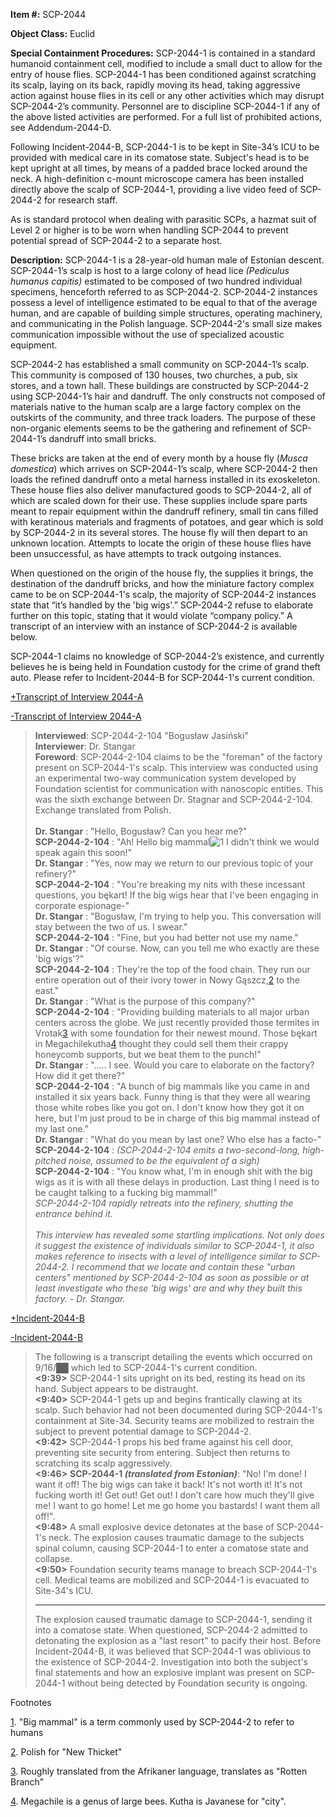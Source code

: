 **Item #:** SCP-2044

**Object Class:** Euclid

**Special Containment Procedures:** SCP-2044-1 is contained in a standard humanoid containment cell, modified to include a small duct to allow for the entry of house flies. SCP-2044-1 has been conditioned against scratching its scalp, laying on its back, rapidly moving its head, taking aggressive action against house flies in its cell or any other activities which may disrupt SCP-2044-2’s community. Personnel are to discipline SCP-2044-1 if any of the above listed activities are performed. For a full list of prohibited actions, see Addendum-2044-D.

Following Incident-2044-B, SCP-2044-1 is to be kept in Site-34’s ICU to be provided with medical care in its comatose state. Subject's head is to be kept upright at all times, by means of a padded brace locked around the neck. A high-definition c-mount microscope camera has been installed directly above the scalp of SCP-2044-1, providing a live video feed of SCP-2044-2 for research staff.

As is standard protocol when dealing with parasitic SCPs, a hazmat suit of Level 2 or higher is to be worn when handling SCP-2044 to prevent potential spread of SCP-2044-2 to a separate host.

**Description:** SCP-2044-1 is a 28-year-old human male of Estonian descent. SCP-2044-1’s scalp is host to a large colony of head lice _(Pediculus humanus capitis)_ estimated to be composed of two hundred individual specimens, henceforth referred to as SCP-2044-2. SCP-2044-2 instances possess a level of intelligence estimated to be equal to that of the average human, and are capable of building simple structures, operating machinery, and communicating in the Polish language. SCP-2044-2's small size makes communication impossible without the use of specialized acoustic equipment.

SCP-2044-2 has established a small community on SCP-2044-1’s scalp. This community is composed of 130 houses, two churches, a pub, six stores, and a town hall. These buildings are constructed by SCP-2044-2 using SCP-2044-1’s hair and dandruff. The only constructs not composed of materials native to the human scalp are a large factory complex on the outskirts of the community, and three track loaders. The purpose of these non-organic elements seems to be the gathering and refinement of SCP-2044-1’s dandruff into small bricks.

These bricks are taken at the end of every month by a house fly (_Musca domestica_) which arrives on SCP-2044-1’s scalp, where SCP-2044-2 then loads the refined dandruff onto a metal harness installed in its exoskeleton. These house flies also deliver manufactured goods to SCP-2044-2, all of which are scaled down for their use. These supplies include spare parts meant to repair equipment within the dandruff refinery, small tin cans filled with keratinous materials and fragments of potatoes, and gear which is sold by SCP-2044-2 in its several stores. The house fly will then depart to an unknown location. Attempts to locate the origin of these house flies have been unsuccessful, as have attempts to track outgoing instances.

When questioned on the origin of the house fly, the supplies it brings, the destination of the dandruff bricks, and how the miniature factory complex came to be on SCP-2044-1's scalp, the majority of SCP-2044-2 instances state that “it’s handled by the 'big wigs'.” SCP-2044-2 refuse to elaborate further on this topic, stating that it would violate “company policy.” A transcript of an interview with an instance of SCP-2044-2 is available below.

SCP-2044-1 claims no knowledge of SCP-2044-2’s existence, and currently believes he is being held in Foundation custody for the crime of grand theft auto. Please refer to Incident-2044-B for SCP-2044-1's current condition.

 [+Transcript of Interview 2044-A](javascript:;)

 [-Transcript of Interview 2044-A](javascript:;)

> **Interviewed**: SCP-2044-2-104 "Bogusław Jasiński"  
> **Interviewer**: Dr. Stangar  
> **Foreword**: SCP-2044-2-104 claims to be the "foreman" of the factory present on SCP-2044-1's scalp. This interview was conducted using an experimental two-way communication system developed by Foundation scientist for communication with nanoscopic entities. This was the sixth exchange between Dr. Stagnar and SCP-2044-2-104. Exchange translated from Polish.  
> **<Log Begin>**  
> **Dr. Stangar** : "Hello, Bogusław? Can you hear me?"  
> **SCP-2044-2-104** : "Ah! Hello big mammal![1](javascript:;) I didn't think we would speak again this soon!"  
> **Dr. Stangar** : "Yes, now may we return to our previous topic of your refinery?"  
> **SCP-2044-2-104** : "You're breaking my nits with these incessant questions, you bękart! If the big wigs hear that I've been engaging in corporate espionage-"  
> **Dr. Stangar** : "Bogusław, I'm trying to help you. This conversation will stay between the two of us. I swear."  
> **SCP-2044-2-104** : "Fine, but you had better not use my name."  
> **Dr. Stangar** : "Of course. Now, can you tell me who exactly are these 'big wigs'?"  
> **SCP-2044-2-104** : They're the top of the food chain. They run our entire operation out of their ivory tower in Nowy Gąszcz,[2](javascript:;) to the east."  
> **Dr. Stangar** : "What is the purpose of this company?"  
> **SCP-2044-2-104** : "Providing building materials to all major urban centers across the globe. We just recently provided those termites in Vrotak[3](javascript:;) with some foundation for their newest mound. Those bękart in Megachilekutha[4](javascript:;) thought they could sell them their crappy honeycomb supports, but we beat them to the punch!"  
> **Dr. Stangar** : "….. I see. Would you care to elaborate on the factory? How did it get there?"  
> **SCP-2044-2-104** : "A bunch of big mammals like you came in and installed it six years back. Funny thing is that they were all wearing those white robes like you got on. I don't know how they got it on here, but I'm just proud to be in charge of this big mammal instead of my last one."  
> **Dr. Stangar** : "What do you mean by last one? Who else has a facto-"  
> **SCP-2044-2-104** : _(SCP-2044-2-104 emits a two-second-long, high-pitched noise, assumed to be the equivalent of a sigh)_  
> **SCP-2044-2-104** : "You know what, I'm in enough shit with the big wigs as it is with all these delays in production. Last thing I need is to be caught talking to a fucking big mammal!"  
> _SCP-2044-2-104 rapidly retreats into the refinery, shutting the entrance behind it._  
> **<End Log>**  
> _This interview has revealed some startling implications. Not only does it suggest the existence of individuals similar to SCP-2044-1, it also makes reference to insects with a level of intelligence similar to SCP-2044-2. I recommend that we locate and contain these "urban centers" mentioned by SCP-2044-2-104 as soon as possible or at least investigate who these 'big wigs' are and why they built this factory. - Dr. Stangar._

 [+Incident-2044-B](javascript:;) 

 [-Incident-2044-B](javascript:;)

> The following is a transcript detailing the events which occurred on 9/16/██ which led to SCP-2044-1's current condition.  
> **<9:39>** SCP-2044-1 sits upright on its bed, resting its head on its hand. Subject appears to be distraught.  
> **<9:40>** SCP-2044-1 gets up and begins frantically clawing at its scalp. Such behavior had not been documented during SCP-2044-1's containment at Site-34. Security teams are mobilized to restrain the subject to prevent potential damage to SCP-2044-2.  
> **<9:42>** SCP-2044-1 props his bed frame against his cell door, preventing site security from entering. Subject then returns to scratching its scalp aggressively.  
> **<9:46>** **SCP-2044-1 _(translated from Estonian)_**: "No! I'm done! I want it off! The big wigs can take it back! It's not worth it! It's not fucking worth it! Get out! Get out! I don't care how much they'll give me! I want to go home! Let me go home you bastards! I want them all off!".  
> **<9:48>** A small explosive device detonates at the base of SCP-2044-1's neck. The explosion causes traumatic damage to the subjects spinal column, causing SCP-2044-1 to enter a comatose state and collapse.  
> **<9:50>** Foundation security teams manage to breach SCP-2044-1's cell. Medical teams are mobilized and SCP-2044-1 is evacuated to Site-34's ICU.
> 
> * * *
> 
> The explosion caused traumatic damage to SCP-2044-1, sending it into a comatose state. When questioned, SCP-2044-2 admitted to detonating the explosion as a "last resort" to pacify their host. Before Incident-2044-B, it was believed that SCP-2044-1 was oblivious to the existence of SCP-2044-2. Investigation into both the subject's final statements and how an explosive implant was present on SCP-2044-1 without being detected by Foundation security is ongoing.

Footnotes

[1](javascript:;). "Big mammal" is a term commonly used by SCP-2044-2 to refer to humans

[2](javascript:;). Polish for "New Thicket"

[3](javascript:;). Roughly translated from the Afrikaner language, translates as "Rotten Branch"

[4](javascript:;). Megachile is a genus of large bees. Kutha is Javanese for "city".